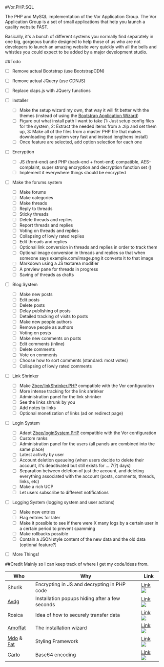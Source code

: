#Vor.PHP.SQL

The PHP and MySQL implementation of the Vor Application Group.
The Vor Application Group is a set of small applications that help you launch a quality website FAST.

Basically, it's a bunch of different systems you normally find separately in one big, gorgeous bundle designed to help those of us who are not developers to launch an amazing website very quickly with all the bells and whistles you could expect to be added by a major development studio.

##Todo
- [ ] Remove actual Bootstrap (use BootstrapCDN)
- [ ] Remove actual JQuery (use CDNJS)
- [ ] Replace claps.js with JQuery functions
- [ ] Installer
  - [ ] Make the setup wizard my own, that way it will fit better with the themes (instead of using the [Bootstrap Application Wizard](https://github.com/amoffat/bootstrap-application-wizard))
  - [ ] Figure out what install path I want to take (1: Just setup config files for the system, 2: Extract the needed items from a .zip and set them up, 3: Make all of the files from a master PHP file that makes downloading the system very fast and instead lengthens install)
  - [ ] Once feature are selected, add option selection for each one
- [ ] Encryption
  - [ ] JS (front-end) and PHP (back-end + front-end) compatible, AES-complaint, super strong encryption and decryption function set ()
  - [ ] Implement it everywhere things should be encrypted
- [ ] Make the forums system
  - [ ] Make forums
  - [ ] Make categories
  - [ ] Make threads
  - [ ] Reply to threads
  - [ ] Sticky threads
  - [ ] Delete threads and replies
  - [ ] Report threads and replies
  - [ ] Voting on threads and replies
  - [ ] Collapsing of lowly rated replies
  - [ ] Edit threads and replies
  - [ ] Optional link conversion in threads and replies in order to track them
  - [ ] Optional image conversion in threads and replies so that when someone says example.com/image.png it converts it to that image
  - [ ] Markdown using a JS textarea modifier
  - [ ] A preview pane for threads in progress
  - [ ] Saving of threads as drafts
- [ ] Blog System
  - [ ] Make new posts
  - [ ] Edit posts
  - [ ] Delete posts
  - [ ] Delay publishing of posts
  - [ ] Detailed tracking of visits to posts
  - [ ] Make new people authors
  - [ ] Remove people as authors
  - [ ] Voting on posts
  - [ ] Make new comments on posts
  - [ ] Edit comments (inline)
  - [ ] Delete comments
  - [ ] Vote on comments
  - [ ] Choose how to sort comments (standard: most votes)
  - [ ] Collapsing of lowly rated comments
- [ ] Link Shrinker
  - [ ] Make [Zbee/linkShrinker.PHP](https://github.com/Zbee/linkShrinker.PHP) compatible with the Vor configuration
  - [ ] More intense tracking for the link shrinker
  - [ ] Administration panel for the link shrinker
  - [ ] See the links shrunk by you
  - [ ] Add notes to links
  - [ ] Optional monetization of links (ad on redirect page)
- [ ] Login System
  - [ ] Adapt [Zbee/loginSystem.PHP](https://github.com/Zbee/loginSystem.PHP) compatible with the Vor configuration
  - [ ] Custom ranks
  - [ ] Administration panel for the users (all panels are combined into the same place)
  - [ ] Latest activity by user
  - [ ] Account deletion queueing (when users decide to delete their account, it's deactivated but still exists for ... 7(?) days)
  - [ ] Separation between deletion of just the account, and deleting everything associated with the account (posts, comments, threads, links, etc)
  - [ ] Make a rich UCP
  - [ ] Let users subscribe to different notifications
- [ ] Logging System (logging system and user actions)
  - [ ] Make new entries
  - [ ] Flag entries for later
  - [ ] Make it possible to see if there were X many logs by a certain user in a certain period to prevent spamming
  - [ ] Make rollbacks possible
  - [ ] Contain a JSON style content of the new data and the old data (optional feature?)
- [ ] More Things!


##Credit
Mainly so I can keep track of where I get my code/ideas from.

Who | Why | Link
------------ | ------------ | -------------
Shurik | Encrypting in JS and decrypting in PHP code | [Link ![](http://i.stack.imgur.com/2x4yG.png)](http://stackoverflow.com/questions/21180721/aes-256-cbc-mcrypt-php-decrypt-and-crypto-js-encrypt)
[Avdg](https://github.com/avdg) | Installation popups hiding after a few seconds | [Link ![](http://i.stack.imgur.com/2x4yG.png)](https://gist.github.com/avdg/2210109)
Rosica | Idea of how to securely transfer data | [Link ![](http://i.stack.imgur.com/2x4yG.png)](http://cryptojs.altervista.org/js-php)
[Amoffat](https://github.com/amoffat) | The installation wizard | [Link ![](http://i.stack.imgur.com/2x4yG.png)](https://github.com/amoffat/bootstrap-application-wizard/)
[Mdo](https://github.com/mdo) & [Fat](https://github.com/fat) | Styling Framework | [Link ![](http://i.stack.imgur.com/2x4yG.png)](http://getbootstrap.com)
[Carlo](https://github.com/carlo) | Base64 encoding | [Link ![](http://i.stack.imgur.com/2x4yG.png)](https://github.com/carlo/jquery-base64)
